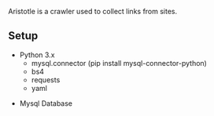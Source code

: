 Aristotle is a crawler used to collect links from sites.

## Setup

- Python 3.x 
	- mysql.connector (pip install mysql-connector-python)
	- bs4
	- requests
	- yaml
* Mysql Database